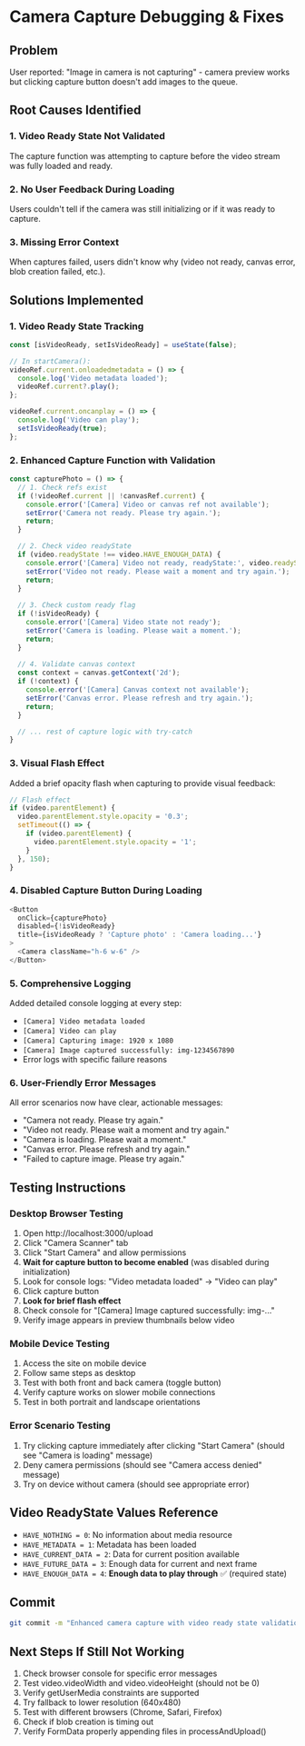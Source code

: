 # Camera Capture Debugging & Fixes

## Problem
User reported: "Image in camera is not capturing" - camera preview works but clicking capture button doesn't add images to the queue.

## Root Causes Identified

### 1. **Video Ready State Not Validated**
The capture function was attempting to capture before the video stream was fully loaded and ready.

### 2. **No User Feedback During Loading**
Users couldn't tell if the camera was still initializing or if it was ready to capture.

### 3. **Missing Error Context**
When captures failed, users didn't know why (video not ready, canvas error, blob creation failed, etc.).

## Solutions Implemented

### 1. Video Ready State Tracking
```typescript
const [isVideoReady, setIsVideoReady] = useState(false);

// In startCamera():
videoRef.current.onloadedmetadata = () => {
  console.log('Video metadata loaded');
  videoRef.current?.play();
};

videoRef.current.oncanplay = () => {
  console.log('Video can play');
  setIsVideoReady(true);
};
```

### 2. Enhanced Capture Function with Validation
```typescript
const capturePhoto = () => {
  // 1. Check refs exist
  if (!videoRef.current || !canvasRef.current) {
    console.error('[Camera] Video or canvas ref not available');
    setError('Camera not ready. Please try again.');
    return;
  }

  // 2. Check video readyState
  if (video.readyState !== video.HAVE_ENOUGH_DATA) {
    console.error('[Camera] Video not ready, readyState:', video.readyState);
    setError('Video not ready. Please wait a moment and try again.');
    return;
  }
  
  // 3. Check custom ready flag
  if (!isVideoReady) {
    console.error('[Camera] Video state not ready');
    setError('Camera is loading. Please wait a moment.');
    return;
  }
  
  // 4. Validate canvas context
  const context = canvas.getContext('2d');
  if (!context) {
    console.error('[Camera] Canvas context not available');
    setError('Canvas error. Please refresh and try again.');
    return;
  }

  // ... rest of capture logic with try-catch
}
```

### 3. Visual Flash Effect
Added a brief opacity flash when capturing to provide visual feedback:
```typescript
// Flash effect
if (video.parentElement) {
  video.parentElement.style.opacity = '0.3';
  setTimeout(() => {
    if (video.parentElement) {
      video.parentElement.style.opacity = '1';
    }
  }, 150);
}
```

### 4. Disabled Capture Button During Loading
```typescript
<Button
  onClick={capturePhoto}
  disabled={!isVideoReady}
  title={isVideoReady ? 'Capture photo' : 'Camera loading...'}
>
  <Camera className="h-6 w-6" />
</Button>
```

### 5. Comprehensive Logging
Added detailed console logging at every step:
- `[Camera] Video metadata loaded`
- `[Camera] Video can play`
- `[Camera] Capturing image: 1920 x 1080`
- `[Camera] Image captured successfully: img-1234567890`
- Error logs with specific failure reasons

### 6. User-Friendly Error Messages
All error scenarios now have clear, actionable messages:
- "Camera not ready. Please try again."
- "Video not ready. Please wait a moment and try again."
- "Camera is loading. Please wait a moment."
- "Canvas error. Please refresh and try again."
- "Failed to capture image. Please try again."

## Testing Instructions

### Desktop Browser Testing
1. Open http://localhost:3000/upload
2. Click "Camera Scanner" tab
3. Click "Start Camera" and allow permissions
4. **Wait for capture button to become enabled** (was disabled during initialization)
5. Look for console logs: "Video metadata loaded" → "Video can play"
6. Click capture button
7. **Look for brief flash effect**
8. Check console for "[Camera] Image captured successfully: img-..."
9. Verify image appears in preview thumbnails below video

### Mobile Device Testing
1. Access the site on mobile device
2. Follow same steps as desktop
3. Test with both front and back camera (toggle button)
4. Verify capture works on slower mobile connections
5. Test in both portrait and landscape orientations

### Error Scenario Testing
1. Try clicking capture immediately after clicking "Start Camera" (should see "Camera is loading" message)
2. Deny camera permissions (should see "Camera access denied" message)
3. Try on device without camera (should see appropriate error)

## Video ReadyState Values Reference
- `HAVE_NOTHING = 0`: No information about media resource
- `HAVE_METADATA = 1`: Metadata has been loaded
- `HAVE_CURRENT_DATA = 2`: Data for current position available
- `HAVE_FUTURE_DATA = 3`: Enough data for current and next frame
- `HAVE_ENOUGH_DATA = 4`: **Enough data to play through** ✅ (required state)

## Commit
```bash
git commit -m "Enhanced camera capture with video ready state validation, flash effect, and comprehensive error handling"
```

## Next Steps If Still Not Working
1. Check browser console for specific error messages
2. Test video.videoWidth and video.videoHeight (should not be 0)
3. Verify getUserMedia constraints are supported
4. Try fallback to lower resolution (640x480)
5. Test with different browsers (Chrome, Safari, Firefox)
6. Check if blob creation is timing out
7. Verify FormData properly appending files in processAndUpload()
